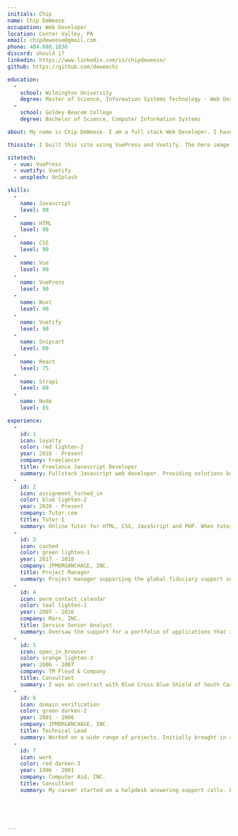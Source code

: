 ```yaml
---
initials: Chip
name: Chip DeWeese
occupation: Web Developer
location: Center Valley, PA
email: chipdeweese@gmail.com
phone: 484.888.1836
discord: should i?
linkedin: https://www.linkedin.com/in/chipdeweese/
github: https://github.com/deweechi

education:
  -
    school: Wilmington University
    degree: Master of Science, Information Systems Technology - Web Design
  -
    school: Goldey-Beacom College
    degree: Bachelor of Science, Computer Information Systems

about: My name is Chip DeWeese. I am a full stack Web Developer. I have over 25 years of IT experience ranging from answering calls on a service desk to managing global deployments. What I enjoy the most is Web Development. I work primarily with JavaScript.

thissite: I built this site using VuePress and Vuetify. The hero image at the top is from unsplash. The site is hosted through AWS Amplify. This makes it simple to rebuild/deploy without 

sitetech:
  - vue: VuePress
  - vuetify: Vuetify
  - unsplash: UnSplash

skills:
  -
    name: Javascript
    level: 90
  -
    name: HTML
    level: 90
  -
    name: CSS
    level: 90
  -
    name: Vue
    level: 90
  -
    name: VuePress
    level: 90
  -
    name: Nuxt
    level: 90
  -
    name: Vuetify
    level: 90
  -
    name: Snipcart
    level: 80
  -
    name: React
    level: 75
  -
    name: Strapi
    level: 80   
  -
    name: Node
    level: 85   

experience: 
  -
    id: 1
    icon: loyalty
    color: red lighten-2
    year: 2016 - Present
    company: Freelancer
    title: Freelance Javascript Developer
    summary: Fullstack Javascript web developer. Providing solutions based on the JAM stack. Current projects include Vue, VuePress, Strapi, Snipcart and Vuetify.  
  -
    id: 2
    icon: assignment_turned_in
    color: blue lighten-2
    year: 2020 - Present
    company: Tutor.com
    title: Tutor I
    summary: Online Tutor for HTML, CSS, JavaScript and PHP. When tutoring I need to assess, assist and guide the student in the learning process.  
  -
    id: 3
    icon: cached
    color: green lighten-1
    year: 2017 - 2018
    company: JPMORGANCHASE, INC.
    title: Project Manager
    summary: Project manager supporting the global fiduciary support services team. Create and execute training for up coming changes to applications. Provide project management and change manage support. Produce monthly scorecards. Customize internal SharePoint sites to support the business. Coordinate and lead through all phases of the Agile SDLC. 
  -
    id: 4
    icon: perm_contact_calendar
    color: teal lighten-1
    year: 2007 - 2016
    company: Mars, INC.
    title: Service Senior Analyst
    summary: Oversaw the support for a portfolio of applications that included a mix of vendor hosted and customized in-house applications on a variety of platforms, including SharePoint, .NET and Lotus Notes. I would liaise with customers on a regular basis to identify application changes and enhancements and then manage the entire SDLC through the appropriate resources, i.e. off-shore development, on-shore development, vendor management, etc. I prepared regular scorecards to report on application performance and identified trends. Project manager for the first phase of a global initiative to implement document retention rules in Outlook. This was a complex 1.5 year initiative that was delivered on-time and established the framework for future phases. 
  -
    id: 5
    icon: open_in_browser
    color: orange lighten-3
    year: 2006 - 2007
    company: TM Floyd & Company
    title: Consultant
    summary: I was on contract with Blue Cross Blue Shield of South Carolina as a Developer/Team Lead for a group of 4 developers and 2 business analysts. My team was responsible for 2 large Internet based, customer facing information sites. These sites had custom built Content Management System using Lotus Notes.
  -
    id: 6
    icon: domain_verification
    color: green darken-2
    year: 2001 - 2006
    company: JPMORGANCHASE, INC.
    title: Technical Lead
    summary: Worked on a wide range of projects. Initially brought in as Lotus Notes Expert, served as a tech lead and mentor to developers making the transition from legacy mainframe languages to Lotus Notes specializing in Web front ends. I expanded into Java based technologies, leading a replacement project of the companies internal Intranet homepage.
  -
    id: 7
    icon: work
    color: red darken-3
    year: 1996 - 2001
    company: Computer Aid, INC.
    title: Consultant
    summary: My career started on a helpdesk answering support calls. By the time I left CAI, I was a Certified Lotus Notes Developer. I was placed on various contracts as needed. Assignments ranged from as short as 2 days to over a year.


  


---
```


